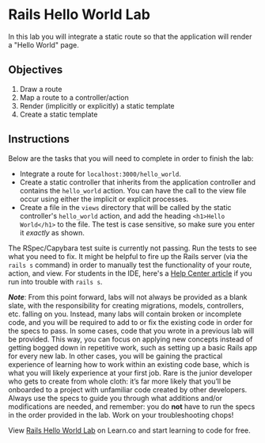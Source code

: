# Rails Hello World Lab

In this lab you will integrate a static route so that the application will render a "Hello World" page.

## Objectives
1. Draw a route
2. Map a route to a controller/action
3. Render (implicitly or explicitly) a static template
4. Create a static template

## Instructions

Below are the tasks that you will need to complete in order to finish the lab:
* Integrate a route for `localhost:3000/hello_world`.
* Create a static controller that inherits from the application controller and contains the `hello_world` action. You can have the call to the view file occur using either the implicit or explicit processes.
* Create a file in the `views` directory that will be called by the static controller's `hello_world` action, and add the heading `<h1>Hello World</h1>` to the file. The test is case sensitive, so make sure you enter it _exactly_ as shown.

The RSpec/Capybara test suite is currently not passing. Run the tests to see what you need to fix. It might be helpful to fire up the Rails server (via the `rails s` command) in order to manually test the functionality of your route, action, and view. For students in the IDE, here's a [Help Center article](http://help.learn.co/the-learn-ide/common-ide-questions/accessing-localhost-in-the-learn-ide) if you run into trouble with `rails s`.

***Note***: From this point forward, labs will not always be provided as a blank slate, with the responsibility for creating migrations, models, controllers, etc. falling on you. Instead, many labs will contain broken or incomplete code, and you will be required to add to or fix the existing code in order for the specs to pass. In some cases, code that you wrote in a previous lab will be provided. This way, you can focus on applying new concepts instead of getting bogged down in repetitive work, such as setting up a basic Rails app for every new lab. In other cases, you will be gaining the practical experience of learning how to work within an existing code base, which is what you will likely experience at your first job. Rare is the junior developer who gets to create from whole cloth: it’s far more likely that you’ll be onboarded to a project with unfamiliar code created by other developers. Always use the specs to guide you through what additions and/or modifications are needed, and remember: you do **not** have to run the specs in the order provided in the lab. Work on your troubleshooting chops!

<p data-visibility='hidden'>View <a href='https://learn.co/lessons/rails-hello-world-lab' title='Rails Hello World Lab'>Rails Hello World Lab</a> on Learn.co and start learning to code for free.</p>
